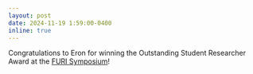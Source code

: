```yaml
---
layout: post
date: 2024-11-19 1:59:00-0400
inline: true
---
```

Congratulations to Eron for winning the Outstanding Student Researcher Award at the [FURI Symposium](https://students.engineering.asu.edu/furi/)!